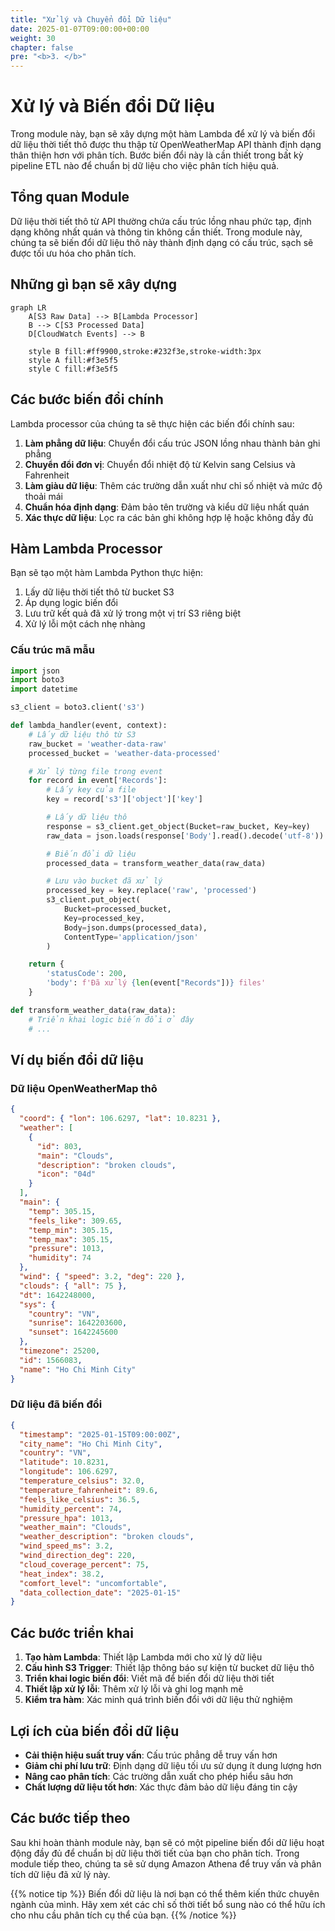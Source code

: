 ```yaml
---
title: "Xử lý và Chuyển đổi Dữ liệu"
date: 2025-01-07T09:00:00+00:00
weight: 30
chapter: false
pre: "<b>3. </b>"
---
```


# Xử lý và Biến đổi Dữ liệu

Trong module này, bạn sẽ xây dựng một hàm Lambda để xử lý và biến đổi dữ liệu thời tiết thô được thu thập từ OpenWeatherMap API thành định dạng thân thiện hơn với phân tích. Bước biến đổi này là cần thiết trong bất kỳ pipeline ETL nào để chuẩn bị dữ liệu cho việc phân tích hiệu quả.

## Tổng quan Module

Dữ liệu thời tiết thô từ API thường chứa cấu trúc lồng nhau phức tạp, định dạng không nhất quán và thông tin không cần thiết. Trong module này, chúng ta sẽ biến đổi dữ liệu thô này thành định dạng có cấu trúc, sạch sẽ được tối ưu hóa cho phân tích.

## Những gì bạn sẽ xây dựng

```mermaid
graph LR
    A[S3 Raw Data] --> B[Lambda Processor]
    B --> C[S3 Processed Data]
    D[CloudWatch Events] --> B

    style B fill:#ff9900,stroke:#232f3e,stroke-width:3px
    style A fill:#f3e5f5
    style C fill:#f3e5f5
```

## Các bước biến đổi chính

Lambda processor của chúng ta sẽ thực hiện các biến đổi chính sau:

1. **Làm phẳng dữ liệu**: Chuyển đổi cấu trúc JSON lồng nhau thành bản ghi phẳng
2. **Chuyển đổi đơn vị**: Chuyển đổi nhiệt độ từ Kelvin sang Celsius và Fahrenheit
3. **Làm giàu dữ liệu**: Thêm các trường dẫn xuất như chỉ số nhiệt và mức độ thoải mái
4. **Chuẩn hóa định dạng**: Đảm bảo tên trường và kiểu dữ liệu nhất quán
5. **Xác thực dữ liệu**: Lọc ra các bản ghi không hợp lệ hoặc không đầy đủ

## Hàm Lambda Processor

Bạn sẽ tạo một hàm Lambda Python thực hiện:

1. Lấy dữ liệu thời tiết thô từ bucket S3
2. Áp dụng logic biến đổi
3. Lưu trữ kết quả đã xử lý trong một vị trí S3 riêng biệt
4. Xử lý lỗi một cách nhẹ nhàng

### Cấu trúc mã mẫu

```python
import json
import boto3
import datetime

s3_client = boto3.client('s3')

def lambda_handler(event, context):
    # Lấy dữ liệu thô từ S3
    raw_bucket = 'weather-data-raw'
    processed_bucket = 'weather-data-processed'

    # Xử lý từng file trong event
    for record in event['Records']:
        # Lấy key của file
        key = record['s3']['object']['key']

        # Lấy dữ liệu thô
        response = s3_client.get_object(Bucket=raw_bucket, Key=key)
        raw_data = json.loads(response['Body'].read().decode('utf-8'))

        # Biến đổi dữ liệu
        processed_data = transform_weather_data(raw_data)

        # Lưu vào bucket đã xử lý
        processed_key = key.replace('raw', 'processed')
        s3_client.put_object(
            Bucket=processed_bucket,
            Key=processed_key,
            Body=json.dumps(processed_data),
            ContentType='application/json'
        )

    return {
        'statusCode': 200,
        'body': f'Đã xử lý {len(event["Records"])} files'
    }

def transform_weather_data(raw_data):
    # Triển khai logic biến đổi ở đây
    # ...
```

## Ví dụ biến đổi dữ liệu

### Dữ liệu OpenWeatherMap thô

```json
{
  "coord": { "lon": 106.6297, "lat": 10.8231 },
  "weather": [
    {
      "id": 803,
      "main": "Clouds",
      "description": "broken clouds",
      "icon": "04d"
    }
  ],
  "main": {
    "temp": 305.15,
    "feels_like": 309.65,
    "temp_min": 305.15,
    "temp_max": 305.15,
    "pressure": 1013,
    "humidity": 74
  },
  "wind": { "speed": 3.2, "deg": 220 },
  "clouds": { "all": 75 },
  "dt": 1642248000,
  "sys": {
    "country": "VN",
    "sunrise": 1642203600,
    "sunset": 1642245600
  },
  "timezone": 25200,
  "id": 1566083,
  "name": "Ho Chi Minh City"
}
```

### Dữ liệu đã biến đổi

```json
{
  "timestamp": "2025-01-15T09:00:00Z",
  "city_name": "Ho Chi Minh City",
  "country": "VN",
  "latitude": 10.8231,
  "longitude": 106.6297,
  "temperature_celsius": 32.0,
  "temperature_fahrenheit": 89.6,
  "feels_like_celsius": 36.5,
  "humidity_percent": 74,
  "pressure_hpa": 1013,
  "weather_main": "Clouds",
  "weather_description": "broken clouds",
  "wind_speed_ms": 3.2,
  "wind_direction_deg": 220,
  "cloud_coverage_percent": 75,
  "heat_index": 38.2,
  "comfort_level": "uncomfortable",
  "data_collection_date": "2025-01-15"
}
```

## Các bước triển khai

1. **Tạo hàm Lambda**: Thiết lập Lambda mới cho xử lý dữ liệu
2. **Cấu hình S3 Trigger**: Thiết lập thông báo sự kiện từ bucket dữ liệu thô
3. **Triển khai logic biến đổi**: Viết mã để biến đổi dữ liệu thời tiết
4. **Thiết lập xử lý lỗi**: Thêm xử lý lỗi và ghi log mạnh mẽ
5. **Kiểm tra hàm**: Xác minh quá trình biến đổi với dữ liệu thử nghiệm

## Lợi ích của biến đổi dữ liệu

- **Cải thiện hiệu suất truy vấn**: Cấu trúc phẳng dễ truy vấn hơn
- **Giảm chi phí lưu trữ**: Định dạng dữ liệu tối ưu sử dụng ít dung lượng hơn
- **Nâng cao phân tích**: Các trường dẫn xuất cho phép hiểu sâu hơn
- **Chất lượng dữ liệu tốt hơn**: Xác thực đảm bảo dữ liệu đáng tin cậy

## Các bước tiếp theo

Sau khi hoàn thành module này, bạn sẽ có một pipeline biến đổi dữ liệu hoạt động đầy đủ để chuẩn bị dữ liệu thời tiết của bạn cho phân tích. Trong module tiếp theo, chúng ta sẽ sử dụng Amazon Athena để truy vấn và phân tích dữ liệu đã xử lý này.

{{% notice tip %}}
Biến đổi dữ liệu là nơi bạn có thể thêm kiến thức chuyên ngành của mình. Hãy xem xét các chỉ số thời tiết bổ sung nào có thể hữu ích cho nhu cầu phân tích cụ thể của bạn.
{{% /notice %}}
